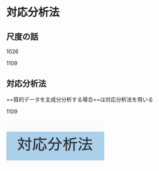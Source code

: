 # 対応分析法

## 尺度の話

1026

1109

## 対応分析法

==質的データを主成分分析する場合==は対応分析法を用いる

1109

![image-20201129182020078](./f_対応分析法.assets/image-20201129182020078.png)
